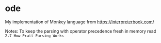 # ode
My implementation of Monkey language from https://interpreterbook.com/

Notes:
To keep the parsing with operator precedence fresh in memory read `2.7 How Pratt Parsing Works`